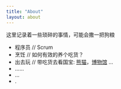 ```yaml
---
title: "About"
layout: about
---
```


这里记录着一些琐碎的事情，可能会撒一把狗粮
- 程序员 // Scrum
- 烹饪 // 如何有效的养个吃货？
- 出去玩 // 带吃货去看国宝: [熊猫](http://www.ipanda.com/)，[博物馆](http://www.chnmuseum.cn/default.aspx?AspxAutoDetectCookieSupport=1) ...
- ......
- ...
- .